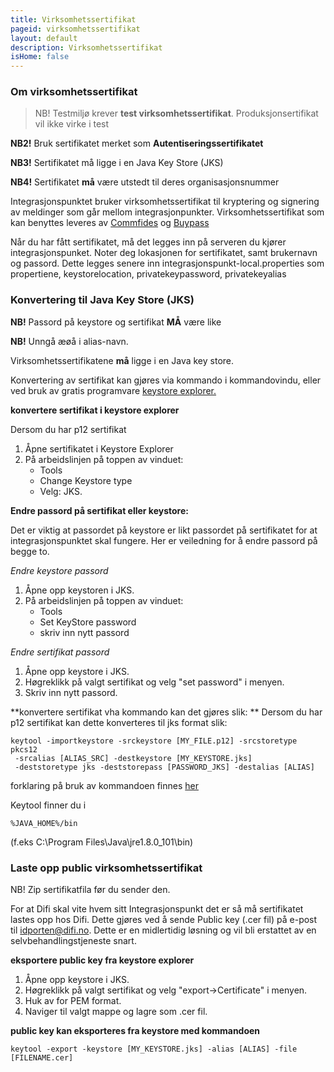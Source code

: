 ```yaml
---
title: Virksomhetssertifikat
pageid: virksomhetssertifikat
layout: default
description: Virksomhetssertifikat
isHome: false
---
```


### Om virksomhetssertifikat

> NB! Testmiljø krever **test virksomhetssertifikat**. Produksjonsertifikat vil ikke virke i test  

**NB2!** Bruk sertifikatet merket som **Autentiseringssertifikatet**

**NB3!** Sertifikatet må ligge i en Java Key Store (JKS)

**NB4!** Sertifikatet **må** være utstedt til deres organisasjonsnummer

Integrasjonspunktet bruker virksomhetssertifikat til kryptering og signering av meldinger som går mellom integrasjonpunkter.
Virksomhetssertifikat som kan benyttes leveres av [Commfides](https://www.commfides.com/e-ID/Bestill-Commfides-Virksomhetssertifikat.html) og [Buypass](http://www.buypass.no/bedrift/produkter-og-tjenester/buypass-virksomhetssertifikat)

Når du har fått sertifikatet, må det legges inn på serveren du kjører integrasjonspunket. Noter deg lokasjonen for sertifikatet, samt brukernavn og passord. 
Dette legges senere inn integrasjonspunkt-local.properties som propertiene, keystorelocation, privatekeypassword, privatekeyalias



### Konvertering til Java Key Store (JKS)

**NB!** Passord på keystore og sertifikat **MÅ** være like

**NB!** Unngå æøå i alias-navn.

Virksomhetssertifikatene **må** ligge i en Java key store. 

Konvertering av sertifikat kan gjøres via kommando i kommandovindu, eller ved bruk av gratis programvare
[keystore explorer.](http://keystore-explorer.org/downloads.html) 

**konvertere sertifikat i keystore explorer**

Dersom du har p12 sertifikat
1. Åpne sertifikatet i Keystore Explorer 
2. På arbeidslinjen på toppen av vinduet:
    - Tools
    - Change Keystore type
     - Velg: JKS.
  
**Endre passord på sertifikat eller keystore:**

Det er viktig at passordet på keystore er likt passordet på sertifikatet for at integrasjonspunktet skal fungere. Her er veiledning for å endre passord på begge to.

*Endre keystore passord*
1. Åpne opp keystoren i JKS.
2. På arbeidslinjen på toppen av vinduet:
    - Tools
    - Set KeyStore password
    - skriv inn nytt passord
  
*Endre sertifikat passord*
1. Åpne opp keystore i JKS. 
2. Høgreklikk på valgt sertifikat og velg "set password" i menyen.
3. Skriv inn nytt passord.
  

**konvertere sertifikat vha kommando kan det gjøres slik: **
Dersom du har p12 sertifikat kan dette konverteres til jks format slik:

```
keytool -importkeystore -srckeystore [MY_FILE.p12] -srcstoretype pkcs12
 -srcalias [ALIAS_SRC] -destkeystore [MY_KEYSTORE.jks]
 -deststoretype jks -deststorepass [PASSWORD_JKS] -destalias [ALIAS]
```

forklaring på bruk av kommandoen finnes [her](https://www.tbs-certificates.co.uk/FAQ/en/626.html)

Keytool finner du i

```
%JAVA_HOME%/bin
```

(f.eks C:\Program Files\Java\jre1.8.0_101\bin)

### Laste opp public virksomhetssertifikat

NB! Zip sertifikatfila før du sender den.

For at Difi skal vite hvem sitt Integrasjonspunkt det er så må sertifikatet lastes opp hos Difi. Dette gjøres ved å sende 
Public key (.cer fil) på e-post til [idporten@difi.no](mailto:idporten@difi.no). Dette er en midlertidig løsning og vil bli erstattet av en selvbehandlingstjeneste snart.

<!-- Public key (.cer fil) lastes opp til [virksomhetssertifikatserveren for test](https://beta-meldingsutveksling.difi.no/virksomhetssertifikat/) og [virksomhetssertifikatserveren for produksjon](https://meldingsutveksling.difi.no/virksomhetssertifikat/) -->

**eksportere public key fra keystore explorer**
1. Åpne opp keystore i JKS. 
2. Høgreklikk på valgt sertifikat og velg "export->Certificate" i menyen.
3. Huk av for PEM format.
4. Naviger til valgt mappe og lagre som .cer fil.

**public key kan eksporteres fra keystore med kommandoen**

```
keytool -export -keystore [MY_KEYSTORE.jks] -alias [ALIAS] -file [FILENAME.cer]
```
